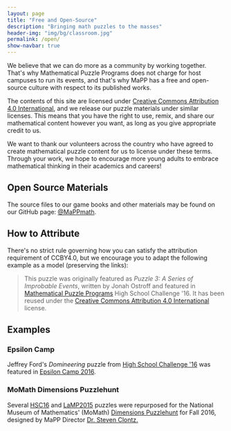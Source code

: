 ```yaml
---
layout: page
title: "Free and Open-Source"
description: "Bringing math puzzles to the masses"
header-img: "img/bg/classroom.jpg"
permalink: /open/
show-navbar: true
---
```


We believe that we can do more as a community by working together. That's why
Mathematical Puzzle Programs does not charge for host campuses to
run its events, and that's why MaPP has a free and open-source
culture with respect to its published works.

The contents of this site are licensed under
[Creative Commons Attribution 4.0 International][cc4], and we release our
puzzle materials under similar licenses. This means that you have the right
to use, remix, and share our mathematical content however you want, as long
as you give appropriate credit to us.

[cc4]: http://creativecommons.org/licenses/by/4.0/

We want to thank our volunteers across the country who have agreed to
create mathematical puzzle content for us to license under these terms.
Through your work, we hope to encourage more young adults to embrace
mathematical thinking in their academics and careers!

## Open Source Materials

The source files to our game books and other materials may be found
on our GitHub page: [@MaPPmath][github].

[github]: http://github.com/MaPPmath

## How to Attribute

There's no strict rule governing how you can satisfy the attribution
requirement of CCBY4.0, but we encourage you to adapt the following
example as a model (preserving the links):

> This puzzle was originally featured as
> *Puzzle 3: A Series of Improbable Events*, written by Jonah Ostroff and
> featured in
> [Mathematical Puzzle Programs](http://mappmath.org) High School Challenge '16.
> It has been reused under the
> [Creative Commons Attribution 4.0 International][cc4] license.

## Examples

### Epsilon Camp

Jeffrey Ford's *Domineering* puzzle from [High School Challenge '16][hsc16]
was featured in [Epsilon Camp 2016][epsilon].

[hsc16]: /programs/hsc/16/
[epsilon]: http://epsiloncamp.org/

### MoMath Dimensions Puzzlehunt

Several [HSC16][hsc16] and [LaMP2015][lamp] puzzles were repurposed for the
National Museum of Mathematics' (MoMath) [Dimensions Puzzlehunt][puzzlehunt]
for Fall 2016, designed by MaPP Director [Dr. Steven Clontz.][people]

[lamp]: https://github.com/MaPPmath/lamp-2015
[puzzlehunt]: http://puzzlehunt.momath.org/
[people]: /about/people
